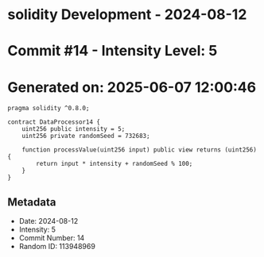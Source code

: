 ﻿# solidity Development - 2024-08-12
# Commit #14 - Intensity Level: 5
# Generated on: 2025-06-07 12:00:46
```solidity
pragma solidity ^0.8.0;

contract DataProcessor14 {
    uint256 public intensity = 5;
    uint256 private randomSeed = 732683;

    function processValue(uint256 input) public view returns (uint256) {
        return input * intensity + randomSeed % 100;
    }
}
```
## Metadata
- Date: 2024-08-12
- Intensity: 5
- Commit Number: 14
- Random ID: 113948969
